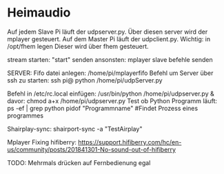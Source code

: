 # Heimaudio
Auf jedem Slave Pi läuft der udpserver.py. Über diesen server wird der mplayer gesteuert.
Auf dem Master Pi läuft der udpclient.py. Wichtig: in /opt/fhem legen
Dieser wird über fhem gesteuert.

stream starten: "start" senden
ansonsten: mplayer slave befehle senden


SERVER:
Fifo datei anlegen: /home/pi/mplayerfifo
Befehl um Server über ssh zu starten:
ssh pi@<IP> python /home/pi/udpServer.py


Befehl in /etc/rc.local einfügen:
/usr/bin/python /home/pi/udpserver.py &
davor: chmod a+x /home/pi/udpserver.py
Test ob Python Programm läuft: ps -ef | grep python
pidof "Programmname" #Findet Prozess eines programmes

Shairplay-sync: shairport-sync -a "TestAirplay"


Mplayer Fixing hifiberry: https://support.hifiberry.com/hc/en-us/community/posts/201841301-No-sound-out-of-hifiberry

TODO:
Mehrmals drücken auf Fernbedienung egal


